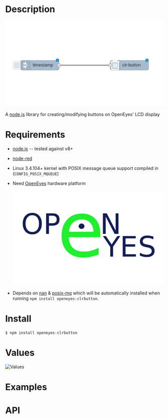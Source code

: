 Description
===========

![OpenEyes-ClrButton-flow](https://github.com/nemax68/node-red-contrib-OpenEyes-ClrButton/blob/master/images/flow.png)

A [node.js](http://nodejs.org/) library for creating/modifying buttons on OpenEyes' LCD display

Requirements
============

* [node.js](http://nodejs.org/) -- tested against v8+

* [node-red](http://nodered.org/)

* Linux 3.4.104+ kernel with POSIX message queue support compiled in (`CONFIG_POSIX_MQUEUE`)

* Need [OpenEyes](http://open-eyes.it) hardware platform

  ![OpenEyes-SetButton-flow](https://github.com/nemax68/node-red-contrib-OpenEyes-ClrButton/blob/master/images/open-eyes.png)

* Depends on [nan](https://www.npmjs.com/package/nan) & [posix-mq](https://www.npmjs.com/package/posix-mq) which will be automatically installed when running `npm install openeyes-clrbutton`.

Install
=======

```shell
$ npm install openeyes-clrbutton
```
Values
========

![Values](https://github.com/nemax68/node-red-contrib-OpenEyes-ClrButton/blob/master/images/value.png)

Examples
========

API
===
